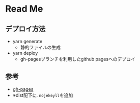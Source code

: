 # Read Me

## デプロイ方法

- yarn generate
  - 静的ファイルの生成
- yarn deploy
  - gh-pagesブランチを利用したgithub pagesへのデプロイ

## 参考

- [gh-pages](https://github.com/lucpotage/nuxt-github-pages)
- ※dist配下に`.nojekeyll`を追加
